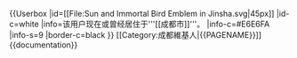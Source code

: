 {{Userbox
  |id=[[File:Sun and Immortal Bird Emblem in Jinsha.svg|45px]]
  |id-c=white
  |info=<span lang="zh-cn">该用户现在或曾经居住于'''[[成都市]]'''。</span>
  |info-c=#E6E6FA
  |info-s=9
  |border-c=black
}}
<includeonly>[[Category:成都維基人|{{PAGENAME}}]]</includeonly>
<noinclude>{{documentation}}</noinclude>